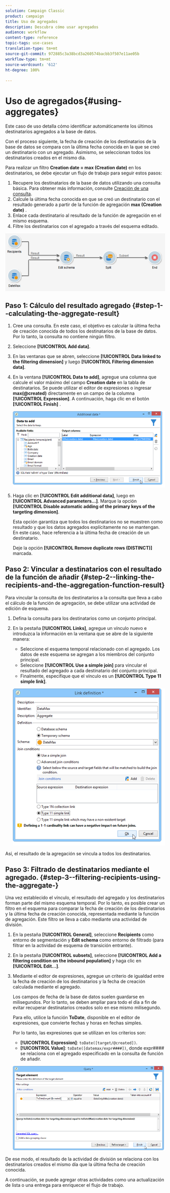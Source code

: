 ```yaml
---
solution: Campaign Classic
product: campaign
title: Uso de agregados
description: Descubra cómo usar agregados
audience: workflow
content-type: reference
topic-tags: use-cases
translation-type: tm+mt
source-git-commit: 972885c3a38bcd3a260574bacbb3f507e11ae05b
workflow-type: tm+mt
source-wordcount: '612'
ht-degree: 100%

---
```



# Uso de agregados{#using-aggregates}

Este caso de uso detalla cómo identificar automáticamente los últimos destinatarios agregados a la base de datos.

Con el proceso siguiente, la fecha de creación de los destinatarios de la base de datos se compara con la última fecha conocida en la que se creó un destinatario con un agregado. Asimismo, se seleccionan todos los destinatarios creados en el mismo día.

Para realizar un filtro **Creation date = max (Creation date)** en los destinatarios, se debe ejecutar un flujo de trabajo para seguir estos pasos:

1. Recupere los destinatarios de la base de datos utilizando una consulta básica. Para obtener más información, consulte [Creación de una consulta](../../workflow/using/query.md#creating-a-query).
1. Calcule la última fecha conocida en que se creó un destinatario con el resultado generado a partir de la función de agregación **max (Creation date)** .
1. Enlace cada destinatario al resultado de la función de agregación en el mismo esquema.
1. Filtre los destinatarios con el agregado a través del esquema editado.

![](assets/datamanagement_usecase_1.png)

## Paso 1: Cálculo del resultado agregado {#step-1--calculating-the-aggregate-result}

1. Cree una consulta. En este caso, el objetivo es calcular la última fecha de creación conocida de todos los destinatarios de la base de datos. Por lo tanto, la consulta no contiene ningún filtro.
1. Seleccione **[!UICONTROL Add data]**.
1. En las ventanas que se abren, seleccione **[!UICONTROL Data linked to the filtering dimension]** y luego **[!UICONTROL Filtering dimension data]**.
1. En la ventana **[!UICONTROL Data to add]**, agregue una columna que calcule el valor máximo del campo **Creation date** en la tabla de destinatarios. Se puede utilizar el editor de expresiones o ingresar **max(@created)** directamente en un campo de la columna **[!UICONTROL Expression]**. A continuación, haga clic en el botón **[!UICONTROL Finish]** .

   ![](assets/datamanagement_usecase_2.png)

1. Haga clic en **[!UICONTROL Edit additional data]**, luego en **[!UICONTROL Advanced parameters...]**. Marque la opción **[!UICONTROL Disable automatic adding of the primary keys of the targeting dimension]**.

   Esta opción garantiza que todos los destinatarios no se muestren como resultado y que los datos agregados explícitamente no se mantengan. En este caso, hace referencia a la última fecha de creación de un destinatario.

   Deje la opción **[!UICONTROL Remove duplicate rows (DISTINCT)]** marcada.

## Paso 2: Vincular a destinatarios con el resultado de la función de añadir {#step-2--linking-the-recipients-and-the-aggregation-function-result}

Para vincular la consulta de los destinatarios a la consulta que lleva a cabo el cálculo de la función de agregación, se debe utilizar una actividad de edición de esquema.

1. Defina la consulta para los destinatarios como un conjunto principal.
1. En la pestaña **[!UICONTROL Links]**, agregue un vínculo nuevo e introduzca la información en la ventana que se abre de la siguiente manera:

   * Seleccione el esquema temporal relacionado con el agregado. Los datos de este esquema se agregan a los miembros del conjunto principal.
   * Seleccione **[!UICONTROL Use a simple join]** para vincular el resultado del agregado a cada destinatario del conjunto principal.
   * Finalmente, especifique que el vínculo es un **[!UICONTROL Type 11 simple link]**.

   ![](assets/datamanagement_usecase_3.png)

Así, el resultado de la agregación se vincula a todos los destinatarios.

## Paso 3: Filtrado de destinatarios mediante el agregado. {#step-3--filtering-recipients-using-the-aggregate-}

Una vez establecido el vínculo, el resultado del agregado y los destinatarios forman parte del mismo esquema temporal. Por lo tanto, es posible crear un filtro en el esquema para comparar la fecha de creación de los destinatarios y la última fecha de creación conocida, representada mediante la función de agregación. Este filtro se lleva a cabo mediante una actividad de división.

1. En la pestaña **[!UICONTROL General]**, seleccione **Recipients** como entorno de segmentación y **Edit schema** como entorno de filtrado (para filtrar en la actividad de esquema de transición entrante).
1. En la pestaña **[!UICONTROL subsets]**, seleccione **[!UICONTROL Add a filtering condition on the inbound population]** y haga clic en **[!UICONTROL Edit...]**.
1. Mediante el editor de expresiones, agregue un criterio de igualdad entre la fecha de creación de los destinatarios y la fecha de creación calculada mediante el agregado.

   Los campos de fecha de la base de datos suelen guardarse en milisegundos. Por lo tanto, se deben ampliar para todo el día a fin de evitar recuperar destinatarios creados solo en ese mismo milisegundo.

   Para ello, utilice la función **ToDate**, disponible en el editor de expresiones, que convierte fechas y horas en fechas simples.

   Por lo tanto, las expresiones que se utilizan en los criterios son:

   * **[!UICONTROL Expression]**: `toDate([target/@created])`.
   * **[!UICONTROL Value]**: `toDate([datemax/expr####])`, donde expr#### se relaciona con el agregado especificado en la consulta de función de añadir.

   ![](assets/datamanagement_usecase_4.png)

De ese modo, el resultado de la actividad de división se relaciona con los destinatarios creados el mismo día que la última fecha de creación conocida.

A continuación, se puede agregar otras actividades como una actualización de lista o una entrega para enriquecer el flujo de trabajo.
